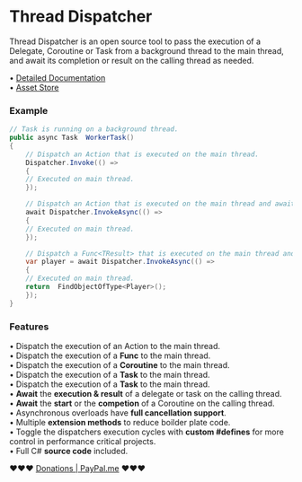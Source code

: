 # Thread Dispatcher
Thread Dispatcher is an open source tool to pass the execution of a Delegate, Coroutine or Task from a background thread to the main thread, and await its completion or result on the calling thread as needed.


• [Detailed Documentation](https://johnbaracuda.com/dispatcher.html)  
• [Asset Store](https://assetstore.unity.com/packages/slug/202421)  


### Example
```c#
// Task is running on a background thread.
public async Task  WorkerTask()  
{  
    // Dispatch an Action that is executed on the main thread.  
    Dispatcher.Invoke(() =>  
    {
	// Executed on main thread.
    });  

    // Dispatch an Action that is executed on the main thread and await its completion.  
    await Dispatcher.InvokeAsync(() =>  
    {  
	// Executed on main thread.
    });  

    // Dispatch a Func<TResult> that is executed on the main thread and await its result.  
    var player = await Dispatcher.InvokeAsync(() =>  
    {  
	// Executed on main thread.
	return  FindObjectOfType<Player>();
    }); 
}
```

### Features
• Dispatch the execution of an Action to the main thread.  
• Dispatch the execution of a **Func<TResult>** to the main thread.  
• Dispatch the execution of a **Coroutine** to the main thread.  
• Dispatch the execution of a **Task** to the main thread.  
• Dispatch the execution of a **Task<TResult>** to the main thread.  
• **Await** the **execution & result** of a delegate or task on the calling thread.  
• **Await** the **start** or the **competion** of a Coroutine on the calling thread.  
• Asynchronous overloads have **full cancellation support**.  
• Multiple **extension methods** to reduce boilder plate code.  
• Toggle the dispatchers execution cycles with **custom #defines** for more control in performance critical projects.  
• Full C# **source code** included.  
 
 
❤️❤️❤️ [Donations | PayPal.me](https://www.paypal.com/paypalme/johnbaracuda) ❤️❤️❤️
